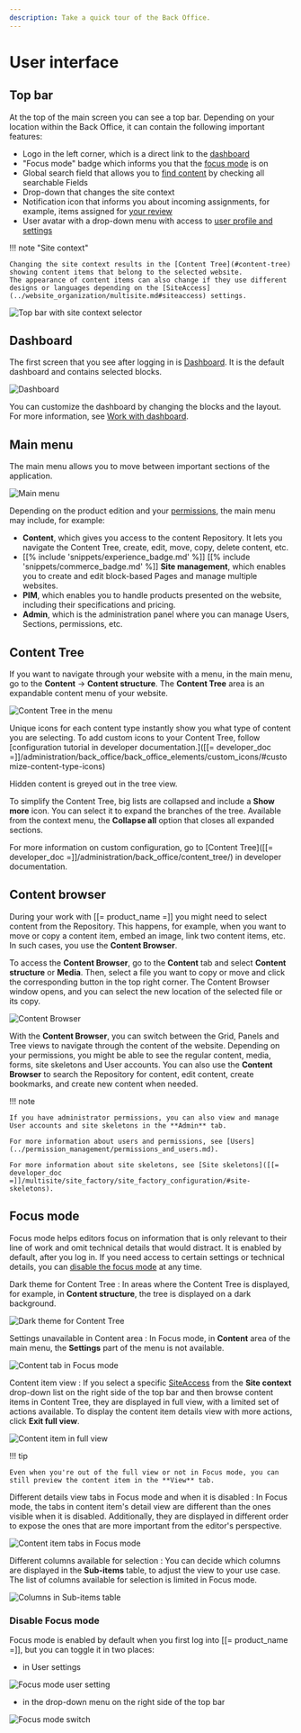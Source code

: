```yaml
---
description: Take a quick tour of the Back Office.
---
```


# User interface

## Top bar

At the top of the main screen you can see a top bar.
Depending on your location within the Back Office, it can contain the following important features:

- Logo in the left corner, which is a direct link to the [dashboard](#dashboard)
- "Focus mode" badge which informs you that the [focus mode](#focus-mode) is on
- Global search field that allows you to [find content](../search/search_for_content.md) by checking all searchable Fields
- Drop-down that changes the site context
- Notification icon that informs you about incoming assignments, for example, items assigned for [your review](../content_management/workflow_management/editorial_workflow.md#review-queue)
- User avatar with a drop-down menu with access to [user profile and settings](get_started.md#view-and-edit-user-profile)

!!! note "Site context"

    Changing the site context results in the [Content Tree](#content-tree) showing content items that belong to the selected website.
    The appearance of content items can also change if they use different designs or languages depending on the [SiteAccess](../website_organization/multisite.md#siteaccess) settings.

![Top bar with site context selector](img/top_bar.png "Top bar with site context selector")

## Dashboard

The first screen that you see after logging in is [Dashboard](dashboard.md).
It is the default dashboard and contains selected blocks.

![Dashboard](dashboard.png "Dashboard")

You can customize the dashboard by changing the blocks and the layout.
For more information, see [Work with dashboard](work_with_dashboard.md).

## Main menu 

The main menu allows you to move between important sections of the application.

![Main menu](img/side_menu.png "Main menu")

Depending on the product edition and your [permissions](../permission_management/permission_system.md), the main menu may include, for example:

- **Content**, which gives you access to the content Repository.
It lets you navigate the Content Tree, create, edit, move, copy, delete content, etc.
- [[% include 'snippets/experience_badge.md' %]] [[% include 'snippets/commerce_badge.md' %]] **Site management**, which enables you to create and edit block-based Pages and manage multiple websites.
- **PIM**, which enables you to handle products presented on the website, including their specifications and pricing.
- **Admin**, which is the administration panel where you can manage Users, Sections, permissions, etc.

## Content Tree

If you want to navigate through your website with a menu, in the main menu, go to the **Content** -> **Content structure**.
The **Content Tree** area is an expandable content menu of your website.

![Content Tree in the menu](img/left_menu_tree.png "Content Tree in the menu")

Unique icons for each content type instantly show you what type of content you are selecting. To add custom icons to your Content Tree, follow [configuration tutorial in developer documentation.]([[= developer_doc =]]/administration/back_office/back_office_elements/custom_icons/#customize-content-type-icons)

Hidden content is greyed out in the tree view.

To simplify the Content Tree, big lists are collapsed and include a **Show more** icon. 
You can select it to expand the branches of the tree.
Available from the context menu, the **Collapse all** option that closes all expanded sections.

For more information on custom configuration, go to [Content Tree]([[= developer_doc =]]/administration/back_office/content_tree/) in developer documentation.

## Content browser

During your work with [[= product_name =]] you might need to select content from the Repository.
This happens, for example, when you want to move or copy a content item, embed an image, link two content items, etc.
In such cases, you use the **Content Browser**.

To access the **Content Browser**, go to the **Content** tab and select **Content structure** or **Media**.
Then, select a file you want to copy or move and click the corresponding button in the top right corner.
The Content Browser window opens, and you can select the new location of the selected file or its copy.

![Content Browser](img/udw.png "Content Browser")

With the **Content Browser**, you can switch between the Grid, Panels and Tree views to navigate through the content of the website.
Depending on your permissions, you might be able to see the regular content, media, forms, site skeletons and User accounts.
You can also use the **Content Browser** to search the Repository for content, edit content, create bookmarks, and create new content when needed.

!!! note

    If you have administrator permissions, you can also view and manage User accounts and site skeletons in the **Admin** tab.

    For more information about users and permissions, see [Users](../permission_management/permissions_and_users.md).
    
    For more information about site skeletons, see [Site skeletons]([[= developer_doc =]]/multisite/site_factory/site_factory_configuration/#site-skeletons).

## Focus mode

Focus mode helps editors focus on information that is only relevant to their line of work and omit technical details that would distract.
It is enabled by default, after you log in.
If you need access to certain settings or technical details, you can [disable the focus mode](#disable-focus-mode) at any time.

Dark theme for Content Tree
: In areas where the Content Tree is displayed, for example, in **Content structure**, the tree is displayed on a dark background.

![Dark theme for Content Tree](img/FM_dark_content_tree.png "Dark theme for Content Tree")

Settings unavailable in Content area
: In Focus mode, in **Content** area of the main menu, the **Settings** part of the menu is not available.

![Content tab in Focus mode](img/FM_menu_without_settings.png)

Content item view
: If you select a specific [SiteAccess](translate_content.md#siteaccess) from the **Site context** drop-down list on the right side of the top bar and then browse content items in Content Tree, they are displayed in full view, with a limited set of actions available.
To display the content item details view with more actions, click **Exit full view**.

![Content item in full view](img/FM_content_item_full_view.png "Content item in full view")

!!! tip

    Even when you're out of the full view or not in Focus mode, you can still preview the content item in the **View** tab.

Different details view tabs in Focus mode and when it is disabled
: In Focus mode, the tabs in content item's detail view are different than the ones visible when it is disabled.
Additionally, they are displayed in different order to expose the ones that are more important from the editor's perspective.

![Content item tabs in Focus mode](img/FM_less_ci_tabs.png "Content item tabs in Focus mode")

Different columns available for selection
: You can decide which columns are displayed in the **Sub-items** table, to adjust the view to your use case.
The list of columns available for selection is limited in Focus mode.

![Columns in Sub-items table](img/FM_subitems_column_list.png "Columns in Sub-items table")

### Disable Focus mode

Focus mode is enabled by default when you first log into [[= product_name =]], but you can toggle it in two places:

- in User settings

![Focus mode user setting](img/FM_user_settings.png "Focus mode user setting")

- in the drop-down menu on the right side of the top bar

![Focus mode switch](img/FM_switch.png "Focus mode switch")
